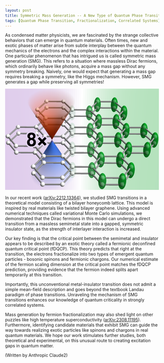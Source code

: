```yaml
---
layout: post
title: Symmetric Mass Generation -- A New Type of Quantum Phase Transition
tags: [Quantum Phase Transition, Fractionalization, Correlated Systems]
---
```



As condensed matter physicists, we are fascinated by the strange collective behaviors that can emerge in quantum materials. Often times, new and exotic phases of matter arise from subtle interplay between the quantum mechanics of the electrons and the complex interactions within the material. One particular phenomenon that has intrigued us is called symmetric mass generation (SMG). This refers to a situation where massless Dirac fermions, which ordinarily behave like photons, acquire a mass gap without any symmetry breaking. Naively, one would expect that generating a mass gap requires breaking a symmetry, like the Higgs mechanism. However, SMG generates a gap while preserving all symmetries!

![Structure and phase digram of the nickelate superconductor.](/assets/img/figures/bilayerSMG.png)


In our recent work ([arXiv:2212.13364](https://arxiv.org/abs/2212.13364)), we studied SMG transitions in a theoretical model consisting of a bilayer honeycomb lattice. This model is inspired by real materials like twisted bilayer graphene. Using advanced numerical techniques called variational Monte Carlo simulations, we demonstrated that the Dirac fermions in this model can undergo a direct transition from a massless semimetal state into a gapped, symmetric insulator state, as the strength of interlayer interaction is increased.

Our key finding is that the critical point between the semimetal and insulator appears to be described by an exotic theory called a fermionic deconfined quantum critical point (fDQCP). This theory predicts that right at the transition, the electrons fractionalize into two types of emergent quantum particles - bosonic spinons and fermionic chargons. Our numerical estimate of the fermion scaling dimension at the critical point matches the fDQCP prediction, providing evidence that the fermion indeed splits apart temporarily at this transition.

Importantly, this unconventional metal-insulator transition does not admit a simple mean-field description and goes beyond the textbook Landau paradigm of phase transitions. Unraveling the mechanism of SMG transitions enhances our knowledge of quantum criticality in strongly correlated systems.

Mass generation by fermion fractionalization may also shed light on other puzzles like high temperature superconductivity ([arXiv:2308.11195](https://arxiv.org/abs/2308.11195)). Furthermore, identifying candidate materials that exhibit SMG can guide the way towards realizing exotic particles like spinons and chargons in real quantum materials. We hope our work stimulates further studies, both theoretical and experimental, on this unusual route to creating excitation gaps in quantum matter.


(Written by Anthropic Claude2)